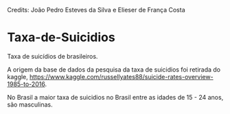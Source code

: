 Credits: João Pedro Esteves da Silva e Elieser de França Costa

# Taxa-de-Suicidios
Taxa de suicídios de brasileiros.

A origem da base de dados da pesquisa da taxa de suicidios foi retirada do kaggle, https://www.kaggle.com/russellyates88/suicide-rates-overview-1985-to-2016.

No Brasil a maior taxa de suicidios no Brasil entre as idades de 15 - 24 anos, são masculinas.
